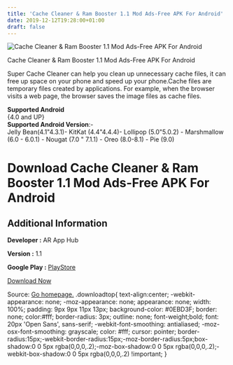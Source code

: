 ```yaml
---
title: 'Cache Cleaner & Ram Booster 1.1 Mod Ads-Free APK For Android'
date: 2019-12-12T19:28:00+01:00
draft: false
---
```


![Cache Cleaner & Ram Booster 1.1 Mod Ads-Free APK For Android](https://i0.wp.com/apkhome.net/wp-content/uploads/2019/12/Cache-Cleaner-Ram-Booster-1.1-Mod-Ads-Free.png "Cache Cleaner & Ram Booster 1.1 Mod Ads-Free APK For Android")

  

Cache Cleaner & Ram Booster 1.1 Mod Ads-Free APK For Android

Super Cache Cleaner can help you clean up unnecessary cache files, it can free up space on your phone and speed up your phone.Cache files are temporary files created by applications. For example, when the browser visits a web page, the browser saves the image files as cache files.

**Supported Android**  
{4.0 and UP}  
**Supported Android Version**:-  
Jelly Bean(4.1"4.3.1)- KitKat (4.4"4.4.4)- Lollipop (5.0"5.0.2) - Marshmallow (6.0 - 6.0.1) - Nougat (7.0 " 7.1.1) - Oreo (8.0-8.1) - Pie (9.0)

Download Cache Cleaner & Ram Booster 1.1 Mod Ads-Free APK For Android
=====================================================================

Additional Information
----------------------

**Developer :** AR App Hub

**Version :** 1.1

**Google Play :** [PlayStore](https://play.google.com/store/apps/details?id=com.arapp.hub.cache.cleaner)

  

[Download Now](https://store4app.co/post/cache-cleaner-amp-ram-booster-1-1-mod-ads-free-apk-for-android_1576174692)

  
Source: [Go homepage.](https://store4app.co/post/cache-cleaner-amp-ram-booster-1-1-mod-ads-free-apk-for-android_1576174692) .downloadtop{ text-align:center; -webkit-appearance: none; -moz-appearance: none; appearance: none; width: 100%; padding: 9px 9px 11px 13px; background-color: #0EBD3F; border: none; color:#fff; border-radius: 3px; outline: none; font-weight;bold; font: 20px 'Open Sans', sans-serif; -webkit-font-smoothing: antialiased; -moz-osx-font-smoothing: grayscale; color: #fff; cursor: pointer; border-radius:15px;-webkit-border-radius:15px;-moz-border-radius:5px;box-shadow:0 0 5px rgba(0,0,0,.2);-moz-box-shadow:0 0 5px rgba(0,0,0,.2);-webkit-box-shadow:0 0 5px rgba(0,0,0,.2) !important; }